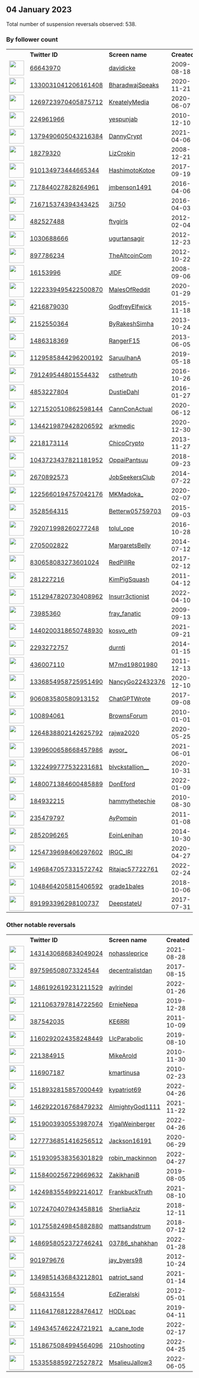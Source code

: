 
## 04 January 2023
Total number of suspension reversals observed: 538.

### By follower count
<table><tr><th></th><th align="left">Twitter ID</th><th align="left">Screen name</th>
<th align="left">Created</th><th align="left">Status</th><th align="left">Suspended</th><th align="left">Followers</th>
<tr><td><a href="https://pbs.twimg.com/profile_images/1311581896623697926/Na9lPg4F_normal.jpg"><img src="https://pbs.twimg.com/profile_images/1311581896623697926/Na9lPg4F_normal.jpg" width="40px" height="40px" align="center"/></a></td><td><a href="https://twitter.com/intent/user?user_id=66643970">66643970</a></td><td><a href="https://twitter.com/davidicke">davidicke</a></td><td>2009-08-18</td><td align="center">✔️</td><td></td><td>400960</td></tr>
<tr><td><a href="https://pbs.twimg.com/profile_images/1450176160323682311/V_cLcnsM_normal.jpg"><img src="https://pbs.twimg.com/profile_images/1450176160323682311/V_cLcnsM_normal.jpg" width="40px" height="40px" align="center"/></a></td><td><a href="https://twitter.com/intent/user?user_id=1330031041206161408">1330031041206161408</a></td><td><a href="https://twitter.com/BharadwajSpeaks">BharadwajSpeaks</a></td><td>2020-11-21</td><td align="center"></td><td></td><td>253925</td></tr>
<tr><td><a href="https://pbs.twimg.com/profile_images/1560941873157521409/VKyOmcvr_normal.jpg"><img src="https://pbs.twimg.com/profile_images/1560941873157521409/VKyOmcvr_normal.jpg" width="40px" height="40px" align="center"/></a></td><td><a href="https://twitter.com/intent/user?user_id=1269723970405875712">1269723970405875712</a></td><td><a href="https://twitter.com/KreatelyMedia">KreatelyMedia</a></td><td>2020-06-07</td><td align="center"></td><td>2022-11-16</td><td>159841</td></tr>
<tr><td><a href="https://pbs.twimg.com/profile_images/1279702966782451713/p28eIqqw_normal.jpg"><img src="https://pbs.twimg.com/profile_images/1279702966782451713/p28eIqqw_normal.jpg" width="40px" height="40px" align="center"/></a></td><td><a href="https://twitter.com/intent/user?user_id=224961966">224961966</a></td><td><a href="https://twitter.com/yespunjab">yespunjab</a></td><td>2010-12-10</td><td align="center"></td><td>2022-12-18</td><td>113550</td></tr>
<tr><td><a href="https://pbs.twimg.com/profile_images/1526673684760510464/Pjcq1yES_normal.jpg"><img src="https://pbs.twimg.com/profile_images/1526673684760510464/Pjcq1yES_normal.jpg" width="40px" height="40px" align="center"/></a></td><td><a href="https://twitter.com/intent/user?user_id=1379490605043216384">1379490605043216384</a></td><td><a href="https://twitter.com/DannyCrypt">DannyCrypt</a></td><td>2021-04-06</td><td align="center"></td><td>2022-12-17</td><td>105135</td></tr>
<tr><td><a href="https://pbs.twimg.com/profile_images/1626499023292055554/cSHYyNhG_normal.jpg"><img src="https://pbs.twimg.com/profile_images/1626499023292055554/cSHYyNhG_normal.jpg" width="40px" height="40px" align="center"/></a></td><td><a href="https://twitter.com/intent/user?user_id=18279320">18279320</a></td><td><a href="https://twitter.com/LizCrokin">LizCrokin</a></td><td>2008-12-21</td><td align="center"></td><td></td><td>94789</td></tr>
<tr><td><a href="https://pbs.twimg.com/profile_images/1603442063441162246/b4MKVnR3_normal.jpg"><img src="https://pbs.twimg.com/profile_images/1603442063441162246/b4MKVnR3_normal.jpg" width="40px" height="40px" align="center"/></a></td><td><a href="https://twitter.com/intent/user?user_id=910134973444665344">910134973444665344</a></td><td><a href="https://twitter.com/HashimotoKotoe">HashimotoKotoe</a></td><td>2017-09-19</td><td align="center"></td><td>2022-12-20</td><td>89300</td></tr>
<tr><td><a href="https://pbs.twimg.com/profile_images/717844529739603968/P_Tv39SP_normal.jpg"><img src="https://pbs.twimg.com/profile_images/717844529739603968/P_Tv39SP_normal.jpg" width="40px" height="40px" align="center"/></a></td><td><a href="https://twitter.com/intent/user?user_id=717844027828264961">717844027828264961</a></td><td><a href="https://twitter.com/jmbenson1491">jmbenson1491</a></td><td>2016-04-06</td><td align="center"></td><td>2022-11-13</td><td>81749</td></tr>
<tr><td><a href="https://pbs.twimg.com/profile_images/1637832662466306048/n5ARis50_normal.jpg"><img src="https://pbs.twimg.com/profile_images/1637832662466306048/n5ARis50_normal.jpg" width="40px" height="40px" align="center"/></a></td><td><a href="https://twitter.com/intent/user?user_id=716715374394343425">716715374394343425</a></td><td><a href="https://twitter.com/3i750">3i750</a></td><td>2016-04-03</td><td align="center"></td><td>2022-08-20</td><td>80299</td></tr>
<tr><td><a href="https://pbs.twimg.com/profile_images/1610787868250894336/T5sIQ5CB_normal.jpg"><img src="https://pbs.twimg.com/profile_images/1610787868250894336/T5sIQ5CB_normal.jpg" width="40px" height="40px" align="center"/></a></td><td><a href="https://twitter.com/intent/user?user_id=482527488">482527488</a></td><td><a href="https://twitter.com/ftvgirls">ftvgirls</a></td><td>2012-02-04</td><td align="center"></td><td>2022-11-08</td><td>74501</td></tr>
<tr><td><a href="https://pbs.twimg.com/profile_images/1547165509707259904/6pYHDz3f_normal.jpg"><img src="https://pbs.twimg.com/profile_images/1547165509707259904/6pYHDz3f_normal.jpg" width="40px" height="40px" align="center"/></a></td><td><a href="https://twitter.com/intent/user?user_id=1030688666">1030688666</a></td><td><a href="https://twitter.com/ugurtansagir">ugurtansagir</a></td><td>2012-12-23</td><td align="center">🔒</td><td>2022-12-13</td><td>72790</td></tr>
<tr><td><a href="https://pbs.twimg.com/profile_images/1603410667175903234/j_4gHUDy_normal.jpg"><img src="https://pbs.twimg.com/profile_images/1603410667175903234/j_4gHUDy_normal.jpg" width="40px" height="40px" align="center"/></a></td><td><a href="https://twitter.com/intent/user?user_id=897786234">897786234</a></td><td><a href="https://twitter.com/TheAltcoinCom">TheAltcoinCom</a></td><td>2012-10-22</td><td align="center"></td><td>2022-12-22</td><td>72019</td></tr>
<tr><td><a href="https://pbs.twimg.com/profile_images/2611289622/n9kbjajk3t6l1a710y58_normal.jpeg"><img src="https://pbs.twimg.com/profile_images/2611289622/n9kbjajk3t6l1a710y58_normal.jpeg" width="40px" height="40px" align="center"/></a></td><td><a href="https://twitter.com/intent/user?user_id=16153996">16153996</a></td><td><a href="https://twitter.com/JIDF">JIDF</a></td><td>2008-09-06</td><td align="center"></td><td></td><td>51249</td></tr>
<tr><td><a href="https://pbs.twimg.com/profile_images/1520769058114871296/OjkhfL8y_normal.jpg"><img src="https://pbs.twimg.com/profile_images/1520769058114871296/OjkhfL8y_normal.jpg" width="40px" height="40px" align="center"/></a></td><td><a href="https://twitter.com/intent/user?user_id=1222339495422500870">1222339495422500870</a></td><td><a href="https://twitter.com/MalesOfReddit">MalesOfReddit</a></td><td>2020-01-29</td><td align="center"></td><td>2022-11-22</td><td>50211</td></tr>
<tr><td><a href="https://pbs.twimg.com/profile_images/824709220448800768/uTETmN87_normal.jpg"><img src="https://pbs.twimg.com/profile_images/824709220448800768/uTETmN87_normal.jpg" width="40px" height="40px" align="center"/></a></td><td><a href="https://twitter.com/intent/user?user_id=4216879030">4216879030</a></td><td><a href="https://twitter.com/GodfreyElfwick">GodfreyElfwick</a></td><td>2015-11-18</td><td align="center"></td><td></td><td>46798</td></tr>
<tr><td><a href="https://pbs.twimg.com/profile_images/1591220109393399808/Gy6-Cwn9_normal.jpg"><img src="https://pbs.twimg.com/profile_images/1591220109393399808/Gy6-Cwn9_normal.jpg" width="40px" height="40px" align="center"/></a></td><td><a href="https://twitter.com/intent/user?user_id=2152550364">2152550364</a></td><td><a href="https://twitter.com/ByRakeshSimha">ByRakeshSimha</a></td><td>2013-10-24</td><td align="center"></td><td>2022-12-21</td><td>44044</td></tr>
<tr><td><a href="https://pbs.twimg.com/profile_images/1609955618126716937/eAgGWTMw_normal.jpg"><img src="https://pbs.twimg.com/profile_images/1609955618126716937/eAgGWTMw_normal.jpg" width="40px" height="40px" align="center"/></a></td><td><a href="https://twitter.com/intent/user?user_id=1486318369">1486318369</a></td><td><a href="https://twitter.com/RangerF15">RangerF15</a></td><td>2013-06-05</td><td align="center"></td><td>2022-10-23</td><td>42570</td></tr>
<tr><td><a href="https://pbs.twimg.com/profile_images/1509726137404239874/9IAmateu_normal.jpg"><img src="https://pbs.twimg.com/profile_images/1509726137404239874/9IAmateu_normal.jpg" width="40px" height="40px" align="center"/></a></td><td><a href="https://twitter.com/intent/user?user_id=1129585844296200192">1129585844296200192</a></td><td><a href="https://twitter.com/SaruulhanA">SaruulhanA</a></td><td>2019-05-18</td><td align="center"></td><td>2022-07-26</td><td>38138</td></tr>
<tr><td><a href="https://pbs.twimg.com/profile_images/1610821086668537856/N4X8YCJy_normal.jpg"><img src="https://pbs.twimg.com/profile_images/1610821086668537856/N4X8YCJy_normal.jpg" width="40px" height="40px" align="center"/></a></td><td><a href="https://twitter.com/intent/user?user_id=791249544801554432">791249544801554432</a></td><td><a href="https://twitter.com/csthetruth">csthetruth</a></td><td>2016-10-26</td><td align="center"></td><td>2022-03-19</td><td>26675</td></tr>
<tr><td><a href="https://pbs.twimg.com/profile_images/1613151455019515905/_vtce22S_normal.jpg"><img src="https://pbs.twimg.com/profile_images/1613151455019515905/_vtce22S_normal.jpg" width="40px" height="40px" align="center"/></a></td><td><a href="https://twitter.com/intent/user?user_id=4853227804">4853227804</a></td><td><a href="https://twitter.com/DustieDahl">DustieDahl</a></td><td>2016-01-27</td><td align="center"></td><td></td><td>26646</td></tr>
<tr><td><a href="https://pbs.twimg.com/profile_images/1610719203484483595/mZEax1qM_normal.png"><img src="https://pbs.twimg.com/profile_images/1610719203484483595/mZEax1qM_normal.png" width="40px" height="40px" align="center"/></a></td><td><a href="https://twitter.com/intent/user?user_id=1271520510862598144">1271520510862598144</a></td><td><a href="https://twitter.com/CannConActual">CannConActual</a></td><td>2020-06-12</td><td align="center"></td><td>2022-07-16</td><td>26158</td></tr>
<tr><td><a href="https://pbs.twimg.com/profile_images/1344242484830941184/rwnfqYkk_normal.jpg"><img src="https://pbs.twimg.com/profile_images/1344242484830941184/rwnfqYkk_normal.jpg" width="40px" height="40px" align="center"/></a></td><td><a href="https://twitter.com/intent/user?user_id=1344219879428206592">1344219879428206592</a></td><td><a href="https://twitter.com/arkmedic">arkmedic</a></td><td>2020-12-30</td><td align="center"></td><td></td><td>24844</td></tr>
<tr><td><a href="https://pbs.twimg.com/profile_images/965338260863004672/6U_7uSGl_normal.jpg"><img src="https://pbs.twimg.com/profile_images/965338260863004672/6U_7uSGl_normal.jpg" width="40px" height="40px" align="center"/></a></td><td><a href="https://twitter.com/intent/user?user_id=2218173114">2218173114</a></td><td><a href="https://twitter.com/ChicoCrypto">ChicoCrypto</a></td><td>2013-11-27</td><td align="center"></td><td></td><td>24438</td></tr>
<tr><td><a href="https://pbs.twimg.com/profile_images/1595663968554520576/7wSwLBLw_normal.jpg"><img src="https://pbs.twimg.com/profile_images/1595663968554520576/7wSwLBLw_normal.jpg" width="40px" height="40px" align="center"/></a></td><td><a href="https://twitter.com/intent/user?user_id=1043723437821181952">1043723437821181952</a></td><td><a href="https://twitter.com/OppaiPantsuu">OppaiPantsuu</a></td><td>2018-09-23</td><td align="center"></td><td>2022-11-25</td><td>22504</td></tr>
<tr><td><a href="https://pbs.twimg.com/profile_images/919219858532904960/iEbhKc7A_normal.jpg"><img src="https://pbs.twimg.com/profile_images/919219858532904960/iEbhKc7A_normal.jpg" width="40px" height="40px" align="center"/></a></td><td><a href="https://twitter.com/intent/user?user_id=2670892573">2670892573</a></td><td><a href="https://twitter.com/JobSeekersClub">JobSeekersClub</a></td><td>2014-07-22</td><td align="center"></td><td>2022-11-25</td><td>17566</td></tr>
<tr><td><a href="https://pbs.twimg.com/profile_images/1634876652906856449/mX394MiH_normal.jpg"><img src="https://pbs.twimg.com/profile_images/1634876652906856449/mX394MiH_normal.jpg" width="40px" height="40px" align="center"/></a></td><td><a href="https://twitter.com/intent/user?user_id=1225660194757042176">1225660194757042176</a></td><td><a href="https://twitter.com/MKMadoka_">MKMadoka_</a></td><td>2020-02-07</td><td align="center"></td><td>2022-12-13</td><td>16930</td></tr>
<tr><td><a href="https://pbs.twimg.com/profile_images/1590841124733784064/C6isKUbg_normal.jpg"><img src="https://pbs.twimg.com/profile_images/1590841124733784064/C6isKUbg_normal.jpg" width="40px" height="40px" align="center"/></a></td><td><a href="https://twitter.com/intent/user?user_id=3528564315">3528564315</a></td><td><a href="https://twitter.com/Betterw05759703">Betterw05759703</a></td><td>2015-09-03</td><td align="center">🔒</td><td>2022-11-12</td><td>16340</td></tr>
<tr><td><a href="https://pbs.twimg.com/profile_images/1494609183739682820/pIJQQK-i_normal.jpg"><img src="https://pbs.twimg.com/profile_images/1494609183739682820/pIJQQK-i_normal.jpg" width="40px" height="40px" align="center"/></a></td><td><a href="https://twitter.com/intent/user?user_id=792071998260277248">792071998260277248</a></td><td><a href="https://twitter.com/tolul_ope">tolul_ope</a></td><td>2016-10-28</td><td align="center"></td><td>2022-03-16</td><td>14558</td></tr>
<tr><td><a href="https://pbs.twimg.com/profile_images/1058075987043213312/Hur9SczP_normal.jpg"><img src="https://pbs.twimg.com/profile_images/1058075987043213312/Hur9SczP_normal.jpg" width="40px" height="40px" align="center"/></a></td><td><a href="https://twitter.com/intent/user?user_id=2705002822">2705002822</a></td><td><a href="https://twitter.com/MargaretsBelly">MargaretsBelly</a></td><td>2014-07-12</td><td align="center"></td><td></td><td>12374</td></tr>
<tr><td><a href="https://pbs.twimg.com/profile_images/843319469636120576/ltOZ4jgy_normal.jpg"><img src="https://pbs.twimg.com/profile_images/843319469636120576/ltOZ4jgy_normal.jpg" width="40px" height="40px" align="center"/></a></td><td><a href="https://twitter.com/intent/user?user_id=830658083273601024">830658083273601024</a></td><td><a href="https://twitter.com/RedPillRe">RedPillRe</a></td><td>2017-02-12</td><td align="center"></td><td></td><td>12252</td></tr>
<tr><td><a href="https://pbs.twimg.com/profile_images/574512797393940480/6DiwvVGd_normal.jpeg"><img src="https://pbs.twimg.com/profile_images/574512797393940480/6DiwvVGd_normal.jpeg" width="40px" height="40px" align="center"/></a></td><td><a href="https://twitter.com/intent/user?user_id=281227216">281227216</a></td><td><a href="https://twitter.com/KimPigSquash">KimPigSquash</a></td><td>2011-04-12</td><td align="center"></td><td>2022-05-07</td><td>11550</td></tr>
<tr><td><a href="https://pbs.twimg.com/profile_images/1512948017267150858/AfUTyAT__normal.jpg"><img src="https://pbs.twimg.com/profile_images/1512948017267150858/AfUTyAT__normal.jpg" width="40px" height="40px" align="center"/></a></td><td><a href="https://twitter.com/intent/user?user_id=1512947820730408962">1512947820730408962</a></td><td><a href="https://twitter.com/Insurr3ctionist">Insurr3ctionist</a></td><td>2022-04-10</td><td align="center"></td><td>2022-08-17</td><td>10990</td></tr>
<tr><td><a href="https://pbs.twimg.com/profile_images/1612908195357270027/8d5APsGg_normal.jpg"><img src="https://pbs.twimg.com/profile_images/1612908195357270027/8d5APsGg_normal.jpg" width="40px" height="40px" align="center"/></a></td><td><a href="https://twitter.com/intent/user?user_id=73985360">73985360</a></td><td><a href="https://twitter.com/fray_fanatic">fray_fanatic</a></td><td>2009-09-13</td><td align="center"></td><td></td><td>10183</td></tr>
<tr><td><a href="https://pbs.twimg.com/profile_images/1567786549323997184/s-_8Lkyq_normal.jpg"><img src="https://pbs.twimg.com/profile_images/1567786549323997184/s-_8Lkyq_normal.jpg" width="40px" height="40px" align="center"/></a></td><td><a href="https://twitter.com/intent/user?user_id=1440200318650748930">1440200318650748930</a></td><td><a href="https://twitter.com/kosvo_eth">kosvo_eth</a></td><td>2021-09-21</td><td align="center"></td><td>2022-12-02</td><td>10082</td></tr>
<tr><td><a href="https://pbs.twimg.com/profile_images/1557597159024984065/2IYJWCqe_normal.jpg"><img src="https://pbs.twimg.com/profile_images/1557597159024984065/2IYJWCqe_normal.jpg" width="40px" height="40px" align="center"/></a></td><td><a href="https://twitter.com/intent/user?user_id=2293272757">2293272757</a></td><td><a href="https://twitter.com/durnti">durnti</a></td><td>2014-01-15</td><td align="center"></td><td>2022-12-28</td><td>9552</td></tr>
<tr><td><a href="https://pbs.twimg.com/profile_images/1573694417122336774/5qO-Ki3m_normal.jpg"><img src="https://pbs.twimg.com/profile_images/1573694417122336774/5qO-Ki3m_normal.jpg" width="40px" height="40px" align="center"/></a></td><td><a href="https://twitter.com/intent/user?user_id=436007110">436007110</a></td><td><a href="https://twitter.com/M7md19801980">M7md19801980</a></td><td>2011-12-13</td><td align="center"></td><td>2022-11-17</td><td>9355</td></tr>
<tr><td><a href="https://pbs.twimg.com/profile_images/1338673928877686791/1DVQhdhT_normal.jpg"><img src="https://pbs.twimg.com/profile_images/1338673928877686791/1DVQhdhT_normal.jpg" width="40px" height="40px" align="center"/></a></td><td><a href="https://twitter.com/intent/user?user_id=1336854958725951490">1336854958725951490</a></td><td><a href="https://twitter.com/NancyGo22432376">NancyGo22432376</a></td><td>2020-12-10</td><td align="center"></td><td>2022-07-22</td><td>8800</td></tr>
<tr><td><a href="https://pbs.twimg.com/profile_images/1622806478838022144/C2MQPSxq_normal.jpg"><img src="https://pbs.twimg.com/profile_images/1622806478838022144/C2MQPSxq_normal.jpg" width="40px" height="40px" align="center"/></a></td><td><a href="https://twitter.com/intent/user?user_id=906083580580913152">906083580580913152</a></td><td><a href="https://twitter.com/ChatGPTWrote">ChatGPTWrote</a></td><td>2017-09-08</td><td align="center"></td><td></td><td>8692</td></tr>
<tr><td><a href="https://pbs.twimg.com/profile_images/1610573244939046912/4f7XpEEp_normal.jpg"><img src="https://pbs.twimg.com/profile_images/1610573244939046912/4f7XpEEp_normal.jpg" width="40px" height="40px" align="center"/></a></td><td><a href="https://twitter.com/intent/user?user_id=100894061">100894061</a></td><td><a href="https://twitter.com/BrownsForum">BrownsForum</a></td><td>2010-01-01</td><td align="center"></td><td></td><td>8141</td></tr>
<tr><td><a href="https://pbs.twimg.com/profile_images/1510006633627222016/bLJGpt5Y_normal.jpg"><img src="https://pbs.twimg.com/profile_images/1510006633627222016/bLJGpt5Y_normal.jpg" width="40px" height="40px" align="center"/></a></td><td><a href="https://twitter.com/intent/user?user_id=1264838802142625792">1264838802142625792</a></td><td><a href="https://twitter.com/rajwa2020">rajwa2020</a></td><td>2020-05-25</td><td align="center"></td><td>2022-12-27</td><td>8117</td></tr>
<tr><td><a href="https://pbs.twimg.com/profile_images/1642501816146444288/y9bzX6Hy_normal.jpg"><img src="https://pbs.twimg.com/profile_images/1642501816146444288/y9bzX6Hy_normal.jpg" width="40px" height="40px" align="center"/></a></td><td><a href="https://twitter.com/intent/user?user_id=1399600658668457986">1399600658668457986</a></td><td><a href="https://twitter.com/ayoor_">ayoor_</a></td><td>2021-06-01</td><td align="center"></td><td>2022-12-02</td><td>7902</td></tr>
<tr><td><a href="https://pbs.twimg.com/profile_images/1613456509777715200/Zr_USpXn_normal.jpg"><img src="https://pbs.twimg.com/profile_images/1613456509777715200/Zr_USpXn_normal.jpg" width="40px" height="40px" align="center"/></a></td><td><a href="https://twitter.com/intent/user?user_id=1322499777532231681">1322499777532231681</a></td><td><a href="https://twitter.com/blvckstallion__">blvckstallion__</a></td><td>2020-10-31</td><td align="center"></td><td></td><td>7432</td></tr>
<tr><td><a href="https://pbs.twimg.com/profile_images/1482569648172199937/Yc0Utjjg_normal.jpg"><img src="https://pbs.twimg.com/profile_images/1482569648172199937/Yc0Utjjg_normal.jpg" width="40px" height="40px" align="center"/></a></td><td><a href="https://twitter.com/intent/user?user_id=1480071384600485889">1480071384600485889</a></td><td><a href="https://twitter.com/DonEford">DonEford</a></td><td>2022-01-09</td><td align="center"></td><td>2022-11-04</td><td>7294</td></tr>
<tr><td><a href="https://pbs.twimg.com/profile_images/1633422108637233154/NkS6Bpkb_normal.jpg"><img src="https://pbs.twimg.com/profile_images/1633422108637233154/NkS6Bpkb_normal.jpg" width="40px" height="40px" align="center"/></a></td><td><a href="https://twitter.com/intent/user?user_id=184932215">184932215</a></td><td><a href="https://twitter.com/hammythetechie">hammythetechie</a></td><td>2010-08-30</td><td align="center"></td><td>2022-12-27</td><td>7208</td></tr>
<tr><td><a href="https://pbs.twimg.com/profile_images/1518824983321010176/-jTaWPvu_normal.jpg"><img src="https://pbs.twimg.com/profile_images/1518824983321010176/-jTaWPvu_normal.jpg" width="40px" height="40px" align="center"/></a></td><td><a href="https://twitter.com/intent/user?user_id=235479797">235479797</a></td><td><a href="https://twitter.com/AyPompin">AyPompin</a></td><td>2011-01-08</td><td align="center"></td><td>2022-07-21</td><td>6971</td></tr>
<tr><td><a href="https://pbs.twimg.com/profile_images/1107048029796864000/HbaNzYKc_normal.png"><img src="https://pbs.twimg.com/profile_images/1107048029796864000/HbaNzYKc_normal.png" width="40px" height="40px" align="center"/></a></td><td><a href="https://twitter.com/intent/user?user_id=2852096265">2852096265</a></td><td><a href="https://twitter.com/EoinLenihan">EoinLenihan</a></td><td>2014-10-30</td><td align="center"></td><td>2022-05-06</td><td>6362</td></tr>
<tr><td><a href="https://pbs.twimg.com/profile_images/1630410222442258432/WWhx-Ty5_normal.jpg"><img src="https://pbs.twimg.com/profile_images/1630410222442258432/WWhx-Ty5_normal.jpg" width="40px" height="40px" align="center"/></a></td><td><a href="https://twitter.com/intent/user?user_id=1254739698406297602">1254739698406297602</a></td><td><a href="https://twitter.com/IRGC_IRI">IRGC_IRI</a></td><td>2020-04-27</td><td align="center"></td><td>2022-11-08</td><td>5744</td></tr>
<tr><td><a href="https://pbs.twimg.com/profile_images/1506728160620171265/3KxN0HRe_normal.jpg"><img src="https://pbs.twimg.com/profile_images/1506728160620171265/3KxN0HRe_normal.jpg" width="40px" height="40px" align="center"/></a></td><td><a href="https://twitter.com/intent/user?user_id=1496847057331572742">1496847057331572742</a></td><td><a href="https://twitter.com/Ritajac57722761">Ritajac57722761</a></td><td>2022-02-24</td><td align="center"></td><td>2022-10-29</td><td>5515</td></tr>
<tr><td><a href="https://pbs.twimg.com/profile_images/1613678302970929153/dwawq9lu_normal.png"><img src="https://pbs.twimg.com/profile_images/1613678302970929153/dwawq9lu_normal.png" width="40px" height="40px" align="center"/></a></td><td><a href="https://twitter.com/intent/user?user_id=1048464205815406592">1048464205815406592</a></td><td><a href="https://twitter.com/grade1bales">grade1bales</a></td><td>2018-10-06</td><td align="center"></td><td>2022-12-12</td><td>5426</td></tr>
<tr><td><a href="https://pbs.twimg.com/profile_images/1610429291535241216/-WiL_QlD_normal.jpg"><img src="https://pbs.twimg.com/profile_images/1610429291535241216/-WiL_QlD_normal.jpg" width="40px" height="40px" align="center"/></a></td><td><a href="https://twitter.com/intent/user?user_id=891993396298100737">891993396298100737</a></td><td><a href="https://twitter.com/DeepstateU">DeepstateU</a></td><td>2017-07-31</td><td align="center"></td><td>2022-11-10</td><td>5314</td></tr>
</table>

### Other notable reversals
<table><tr><th></th><th align="left">Twitter ID</th><th align="left">Screen name</th>
<th align="left">Created</th><th align="left">Status</th><th align="left">Suspended</th><th align="left">Followers</th>
<tr><td><a href="https://pbs.twimg.com/profile_images/1488025499670659074/gp0ieR7E_normal.jpg"><img src="https://pbs.twimg.com/profile_images/1488025499670659074/gp0ieR7E_normal.jpg" width="40px" height="40px" align="center"/></a></td><td><a href="https://twitter.com/intent/user?user_id=1431430686834049024">1431430686834049024</a></td><td><a href="https://twitter.com/nohassleprice">nohassleprice</a></td><td>2021-08-28</td><td align="center"></td><td>2023-01-02</td><td>426</td></tr>
<tr><td><a href="https://pbs.twimg.com/profile_images/1611083212079390743/GMFtjxm0_normal.jpg"><img src="https://pbs.twimg.com/profile_images/1611083212079390743/GMFtjxm0_normal.jpg" width="40px" height="40px" align="center"/></a></td><td><a href="https://twitter.com/intent/user?user_id=897596508073324544">897596508073324544</a></td><td><a href="https://twitter.com/decentralistdan">decentralistdan</a></td><td>2017-08-15</td><td align="center"></td><td>2022-12-14</td><td>1683</td></tr>
<tr><td><a href="https://pbs.twimg.com/profile_images/1596001165430226944/OlKTrlHU_normal.jpg"><img src="https://pbs.twimg.com/profile_images/1596001165430226944/OlKTrlHU_normal.jpg" width="40px" height="40px" align="center"/></a></td><td><a href="https://twitter.com/intent/user?user_id=1486192619231211529">1486192619231211529</a></td><td><a href="https://twitter.com/aylrindel">aylrindel</a></td><td>2022-01-26</td><td align="center">🚫</td><td>2023-01-03</td><td>0</td></tr>
<tr><td><a href="https://pbs.twimg.com/profile_images/1593691008885301256/XJL7Atre_normal.jpg"><img src="https://pbs.twimg.com/profile_images/1593691008885301256/XJL7Atre_normal.jpg" width="40px" height="40px" align="center"/></a></td><td><a href="https://twitter.com/intent/user?user_id=1211063797814722560">1211063797814722560</a></td><td><a href="https://twitter.com/ErnieNepa">ErnieNepa</a></td><td>2019-12-28</td><td align="center"></td><td>2023-01-02</td><td>1501</td></tr>
<tr><td><a href="https://pbs.twimg.com/profile_images/1016303585053704194/fJjeaOnt_normal.jpg"><img src="https://pbs.twimg.com/profile_images/1016303585053704194/fJjeaOnt_normal.jpg" width="40px" height="40px" align="center"/></a></td><td><a href="https://twitter.com/intent/user?user_id=387542035">387542035</a></td><td><a href="https://twitter.com/KE6RRI">KE6RRI</a></td><td>2011-10-09</td><td align="center"></td><td>2022-12-31</td><td>127</td></tr>
<tr><td><a href="https://pbs.twimg.com/profile_images/1238318818574860288/I3gkjbeL_normal.jpg"><img src="https://pbs.twimg.com/profile_images/1238318818574860288/I3gkjbeL_normal.jpg" width="40px" height="40px" align="center"/></a></td><td><a href="https://twitter.com/intent/user?user_id=1160292024358248449">1160292024358248449</a></td><td><a href="https://twitter.com/LlcParabolic">LlcParabolic</a></td><td>2019-08-10</td><td align="center"></td><td>2023-01-03</td><td>198</td></tr>
<tr><td><a href="https://pbs.twimg.com/profile_images/1612527057778401299/w37um_xk_normal.jpg"><img src="https://pbs.twimg.com/profile_images/1612527057778401299/w37um_xk_normal.jpg" width="40px" height="40px" align="center"/></a></td><td><a href="https://twitter.com/intent/user?user_id=221384915">221384915</a></td><td><a href="https://twitter.com/MikeArold">MikeArold</a></td><td>2010-11-30</td><td align="center"></td><td>2023-01-04</td><td>72</td></tr>
<tr><td><a href="https://pbs.twimg.com/profile_images/1054894306526486529/-YEikfW4_normal.jpg"><img src="https://pbs.twimg.com/profile_images/1054894306526486529/-YEikfW4_normal.jpg" width="40px" height="40px" align="center"/></a></td><td><a href="https://twitter.com/intent/user?user_id=116907187">116907187</a></td><td><a href="https://twitter.com/kmartinusa">kmartinusa</a></td><td>2010-02-23</td><td align="center">🚫</td><td>2023-01-03</td><td>184</td></tr>
<tr><td><a href="https://pbs.twimg.com/profile_images/1520422467998785536/s51bhYg6_normal.jpg"><img src="https://pbs.twimg.com/profile_images/1520422467998785536/s51bhYg6_normal.jpg" width="40px" height="40px" align="center"/></a></td><td><a href="https://twitter.com/intent/user?user_id=1518932815857000449">1518932815857000449</a></td><td><a href="https://twitter.com/kypatriot69">kypatriot69</a></td><td>2022-04-26</td><td align="center"></td><td>2023-01-03</td><td>437</td></tr>
<tr><td><a href="https://pbs.twimg.com/profile_images/1496894307084779529/4rlslcHZ_normal.jpg"><img src="https://pbs.twimg.com/profile_images/1496894307084779529/4rlslcHZ_normal.jpg" width="40px" height="40px" align="center"/></a></td><td><a href="https://twitter.com/intent/user?user_id=1462922016768479232">1462922016768479232</a></td><td><a href="https://twitter.com/AlmightyGod1111">AlmightyGod1111</a></td><td>2021-11-22</td><td align="center"></td><td>2022-07-16</td><td>2386</td></tr>
<tr><td><a href="https://pbs.twimg.com/profile_images/1519011834409463808/Kxyhc0Ti_normal.jpg"><img src="https://pbs.twimg.com/profile_images/1519011834409463808/Kxyhc0Ti_normal.jpg" width="40px" height="40px" align="center"/></a></td><td><a href="https://twitter.com/intent/user?user_id=1519003930553987074">1519003930553987074</a></td><td><a href="https://twitter.com/YigalWeinberger">YigalWeinberger</a></td><td>2022-04-26</td><td align="center"></td><td>2022-12-12</td><td>218</td></tr>
<tr><td><a href="https://abs.twimg.com/sticky/default_profile_images/default_profile_normal.png"><img src="https://abs.twimg.com/sticky/default_profile_images/default_profile_normal.png" width="40px" height="40px" align="center"/></a></td><td><a href="https://twitter.com/intent/user?user_id=1277736851416256512">1277736851416256512</a></td><td><a href="https://twitter.com/Jackson16191">Jackson16191</a></td><td>2020-06-29</td><td align="center">🔒</td><td>2022-10-20</td><td>0</td></tr>
<tr><td><a href="https://pbs.twimg.com/profile_images/1520847095200108544/hsMUrklf_normal.jpg"><img src="https://pbs.twimg.com/profile_images/1520847095200108544/hsMUrklf_normal.jpg" width="40px" height="40px" align="center"/></a></td><td><a href="https://twitter.com/intent/user?user_id=1519309538356301829">1519309538356301829</a></td><td><a href="https://twitter.com/robin_mackinnon">robin_mackinnon</a></td><td>2022-04-27</td><td align="center"></td><td>2022-12-30</td><td>57</td></tr>
<tr><td><a href="https://abs.twimg.com/sticky/default_profile_images/default_profile_normal.png"><img src="https://abs.twimg.com/sticky/default_profile_images/default_profile_normal.png" width="40px" height="40px" align="center"/></a></td><td><a href="https://twitter.com/intent/user?user_id=1158400256729669632">1158400256729669632</a></td><td><a href="https://twitter.com/ZakikhaniB">ZakikhaniB</a></td><td>2019-08-05</td><td align="center">🚫</td><td>2022-11-29</td><td>0</td></tr>
<tr><td><a href="https://pbs.twimg.com/profile_images/1425218559899095040/qEbgBMa2_normal.jpg"><img src="https://pbs.twimg.com/profile_images/1425218559899095040/qEbgBMa2_normal.jpg" width="40px" height="40px" align="center"/></a></td><td><a href="https://twitter.com/intent/user?user_id=1424983554992214017">1424983554992214017</a></td><td><a href="https://twitter.com/FrankbuckTruth">FrankbuckTruth</a></td><td>2021-08-10</td><td align="center"></td><td>2022-10-29</td><td>1043</td></tr>
<tr><td><a href="https://pbs.twimg.com/profile_images/1477952790232289285/PoUBZ3dn_normal.jpg"><img src="https://pbs.twimg.com/profile_images/1477952790232289285/PoUBZ3dn_normal.jpg" width="40px" height="40px" align="center"/></a></td><td><a href="https://twitter.com/intent/user?user_id=1072470407943458816">1072470407943458816</a></td><td><a href="https://twitter.com/SherliaAziz">SherliaAziz</a></td><td>2018-12-11</td><td align="center"></td><td>2022-12-14</td><td>475</td></tr>
<tr><td><a href="https://pbs.twimg.com/profile_images/1481731299685453825/Kp-jwHGv_normal.jpg"><img src="https://pbs.twimg.com/profile_images/1481731299685453825/Kp-jwHGv_normal.jpg" width="40px" height="40px" align="center"/></a></td><td><a href="https://twitter.com/intent/user?user_id=1017558249845882880">1017558249845882880</a></td><td><a href="https://twitter.com/mattsandstrum">mattsandstrum</a></td><td>2018-07-12</td><td align="center"></td><td>2022-12-18</td><td>93</td></tr>
<tr><td><a href="https://pbs.twimg.com/profile_images/1486958329159028737/foc5YgR1_normal.jpg"><img src="https://pbs.twimg.com/profile_images/1486958329159028737/foc5YgR1_normal.jpg" width="40px" height="40px" align="center"/></a></td><td><a href="https://twitter.com/intent/user?user_id=1486958052372746241">1486958052372746241</a></td><td><a href="https://twitter.com/03786_shahkhan">03786_shahkhan</a></td><td>2022-01-28</td><td align="center"></td><td>2022-12-09</td><td>754</td></tr>
<tr><td><a href="https://pbs.twimg.com/profile_images/1078035443847880704/Wt6Vmy3y_normal.jpg"><img src="https://pbs.twimg.com/profile_images/1078035443847880704/Wt6Vmy3y_normal.jpg" width="40px" height="40px" align="center"/></a></td><td><a href="https://twitter.com/intent/user?user_id=901979676">901979676</a></td><td><a href="https://twitter.com/jay_byers98">jay_byers98</a></td><td>2012-10-24</td><td align="center"></td><td>2022-11-30</td><td>328</td></tr>
<tr><td><a href="https://pbs.twimg.com/profile_images/1349851560541618178/sCT9xdJc_normal.jpg"><img src="https://pbs.twimg.com/profile_images/1349851560541618178/sCT9xdJc_normal.jpg" width="40px" height="40px" align="center"/></a></td><td><a href="https://twitter.com/intent/user?user_id=1349851436843212801">1349851436843212801</a></td><td><a href="https://twitter.com/patriot_sand">patriot_sand</a></td><td>2021-01-14</td><td align="center"></td><td>2022-07-17</td><td>349</td></tr>
<tr><td><a href="https://pbs.twimg.com/profile_images/504094562701160449/21XdyC5f_normal.jpeg"><img src="https://pbs.twimg.com/profile_images/504094562701160449/21XdyC5f_normal.jpeg" width="40px" height="40px" align="center"/></a></td><td><a href="https://twitter.com/intent/user?user_id=568431554">568431554</a></td><td><a href="https://twitter.com/EdZieralski">EdZieralski</a></td><td>2012-05-01</td><td align="center"></td><td>2022-11-29</td><td>1660</td></tr>
<tr><td><a href="https://pbs.twimg.com/profile_images/1215071440350982144/XeZmXYau_normal.jpg"><img src="https://pbs.twimg.com/profile_images/1215071440350982144/XeZmXYau_normal.jpg" width="40px" height="40px" align="center"/></a></td><td><a href="https://twitter.com/intent/user?user_id=1116417681228476417">1116417681228476417</a></td><td><a href="https://twitter.com/HODLpac">HODLpac</a></td><td>2019-04-11</td><td align="center"></td><td>2022-12-18</td><td>2584</td></tr>
<tr><td><a href="https://pbs.twimg.com/profile_images/1622577310284099586/b7esi-lo_normal.jpg"><img src="https://pbs.twimg.com/profile_images/1622577310284099586/b7esi-lo_normal.jpg" width="40px" height="40px" align="center"/></a></td><td><a href="https://twitter.com/intent/user?user_id=1494345746224721921">1494345746224721921</a></td><td><a href="https://twitter.com/a_cane_tode">a_cane_tode</a></td><td>2022-02-17</td><td align="center">👋</td><td>2022-12-14</td><td>427</td></tr>
<tr><td><a href="https://pbs.twimg.com/profile_images/1631800144403333122/UKSRBXH2_normal.jpg"><img src="https://pbs.twimg.com/profile_images/1631800144403333122/UKSRBXH2_normal.jpg" width="40px" height="40px" align="center"/></a></td><td><a href="https://twitter.com/intent/user?user_id=1518675084994564096">1518675084994564096</a></td><td><a href="https://twitter.com/210shooting">210shooting</a></td><td>2022-04-25</td><td align="center"></td><td>2022-10-20</td><td>548</td></tr>
<tr><td><a href="https://pbs.twimg.com/profile_images/1613207757854752770/tabvbv-B_normal.jpg"><img src="https://pbs.twimg.com/profile_images/1613207757854752770/tabvbv-B_normal.jpg" width="40px" height="40px" align="center"/></a></td><td><a href="https://twitter.com/intent/user?user_id=1533558859272527872">1533558859272527872</a></td><td><a href="https://twitter.com/MsalieuJallow3">MsalieuJallow3</a></td><td>2022-06-05</td><td align="center">🔒</td><td>2023-01-01</td><td>2</td></tr>
</table>
